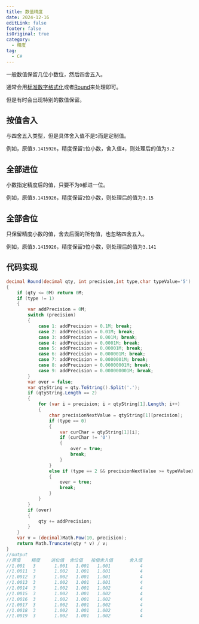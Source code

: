 ```yaml
---
title: 数值精度
date: 2024-12-16
editLink: false
footer: false
isOriginal: true
category:
  - 精度
tag:
  - C#
---
```


一般数值保留几位小数位，然后四舍五入。

通常会用[标准数字格式化](https://learn.microsoft.com/zh-cn/dotnet/standard/base-types/standard-numeric-format-strings)或者[Round](https://learn.microsoft.com/zh-cn/dotnet/api/system.math.round?view=net-8.0)来处理即可。

但是有时会出现特别的数值保留。

## 按值舍入

与四舍五入类型，但是具体舍入值不是`5`而是定制值。

例如，原值`3.1415926`，精度保留`1`位小数，舍入值`4`，则处理后的值为`3.2`

## 全部进位

小数指定精度后的值，只要不为`0`都进一位。

例如，原值`3.1415926`，精度保留`2`位小数，则处理后的值为`3.15`

## 全部舍位

只保留精度小数的值，舍去后面的所有值，也忽略四舍五入。

例如，原值`3.1415926`，精度保留`3`位小数，则处理后的值为`3.141`

## 代码实现

```cs
decimal Round(decimal qty, int precision,int type,char typeValue='5')
{
    if (qty <= 0M) return 0M;
    if (type != 1)
    {
        var addPrecision = 0M;
        switch (precision)
        {
            case 1: addPrecision = 0.1M; break;
            case 2: addPrecision = 0.01M; break;
            case 3: addPrecision = 0.001M; break;
            case 4: addPrecision = 0.0001M; break;
            case 5: addPrecision = 0.00001M; break;
            case 6: addPrecision = 0.000001M; break;
            case 7: addPrecision = 0.0000001M; break;
            case 8: addPrecision = 0.00000001M; break;
            case 9: addPrecision = 0.000000001M; break;
        }
        var over = false;
        var qtyString = qty.ToString().Split('.');
        if (qtyString.Length == 2)
        {
            for (var i = precision; i < qtyString[1].Length; i++)
            {
                char precisionNextValue = qtyString[1][precision];
                if (type == 0)
                {
                    var curChar = qtyString[1][i];
                    if (curChar != '0')
                    {
                        over = true;
                        break;
                    }
                }
                else if (type == 2 && precisionNextValue >= typeValue)
                {
                    over = true;
                    break;
                }
            }
        }
        if (over)
        {
            qty += addPrecision;
        }
    }
    var v = (decimal)Math.Pow(10, precision);
    return Math.Truncate(qty * v) / v;
}
//output
//原值    精度    进位值  舍位值   按值舍入值      舍入值
//1.001   3       1.001   1.001   1.001           4
//1.0011  3       1.002   1.001   1.001           4
//1.0012  3       1.002   1.001   1.001           4
//1.0013  3       1.002   1.001   1.001           4
//1.0014  3       1.002   1.001   1.002           4
//1.0015  3       1.002   1.001   1.002           4
//1.0016  3       1.002   1.001   1.002           4
//1.0017  3       1.002   1.001   1.002           4
//1.0018  3       1.002   1.001   1.002           4
//1.0019  3       1.002   1.001   1.002           4
```
